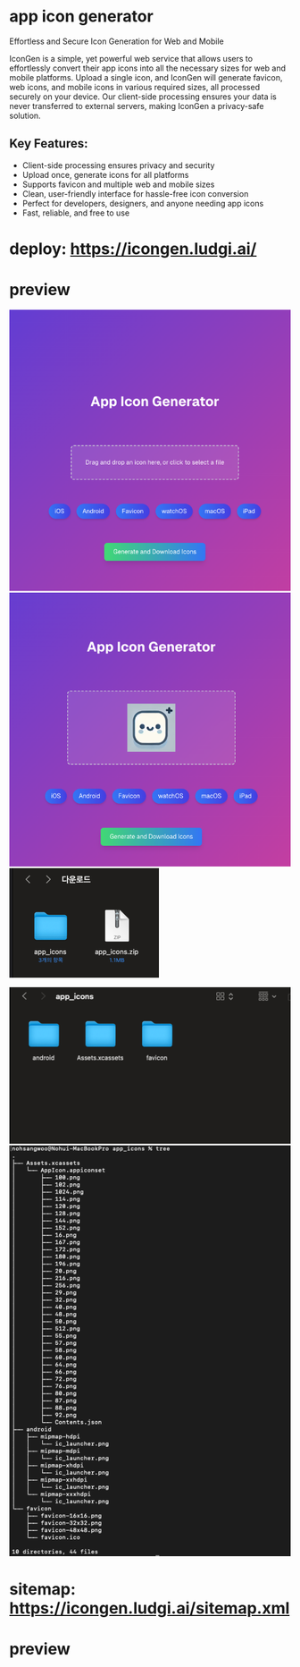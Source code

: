 # app icon generator

Effortless and Secure Icon Generation for Web and Mobile

IconGen is a simple, yet powerful web service that allows users to effortlessly convert their app icons into all the necessary sizes for web and mobile platforms. Upload a single icon, and IconGen will generate favicon, web icons, and mobile icons in various required sizes, all processed securely on your device. Our client-side processing ensures your data is never transferred to external servers, making IconGen a privacy-safe solution.

## Key Features:

- Client-side processing ensures privacy and security
- Upload once, generate icons for all platforms
- Supports favicon and multiple web and mobile sizes
- Clean, user-friendly interface for hassle-free icon conversion
- Perfect for developers, designers, and anyone needing app icons
- Fast, reliable, and free to use

# deploy: https://icongen.ludgi.ai/

# preview

![alt text](image.png) ![alt text](image-1.png) ![alt text](image-2.png)

![alt text](image-3.png) ![alt text](image-4.png)

# sitemap: https://icongen.ludgi.ai/sitemap.xml

# preview
